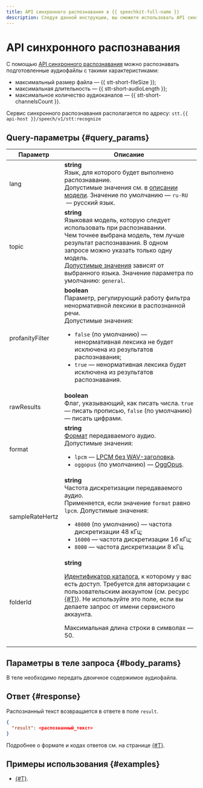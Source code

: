 ```yaml
---
title: API синхронного распознавания в {{ speechkit-full-name }}
description: Следуя данной инструкции, вы сможете использовать API синхронного распознавания.
---
```


# API синхронного распознавания

С помощью [API синхронного распознавания](../request.md) можно распознавать подготовленные аудиофайлы с такими характеристиками:

* максимальный размер файла — {{ stt-short-fileSize }};
* максимальная длительность — {{ stt-short-audioLength }};
* максимальное количество аудиоканалов — {{ stt-short-channelsCount }}.

Сервис синхронного распознавания располагается по адресу: `stt.{{ api-host }}/speech/v1/stt:recognize`

## Query-параметры {#query_params}

Параметр | Описание
----- | -----
lang | **string**<br>Язык, для которого будет выполнено распознавание.<br/>Допустимые значения см. в [описании модели](../../stt/models.md). Значение по умолчанию — `ru-RU`  — русский язык.
topic | **string**<br>Языковая модель, которую следует использовать при распознавании.<br/>Чем точнее выбрана модель, тем лучше результат распознавания. В одном запросе можно указать только одну модель.<br/>[Допустимые значения](../../stt/models.md) зависят от выбранного языка. Значение параметра по умолчанию: `general`.
profanityFilter | **boolean**<br>Параметр, регулирующий работу фильтра ненормативной лексики в распознанной речи.<br>Допустимые значения:<ul><li>`false` (по умолчанию) — ненормативная лексика не будет исключена из результатов распознавания;</li><li>`true` — ненормативная лексика будет исключена из результатов распознавания.</li></ul>
rawResults |  **boolean** <br>Флаг, указывающий, как писать числа. `true` — писать прописью, `false` (по умолчанию) — писать цифрами.
format | **string**<br>[Формат](../../formats.md) передаваемого аудио.<br/>Допустимые значения:<ul><li>`lpcm` — [LPCM без WAV-заголовка](../../formats.md#lpcm).</li><li>`oggopus` (по умолчанию) — [OggOpus](../../formats.md#oggopus).</li></ul>
sampleRateHertz | **string**<br>Частота дискретизации передаваемого аудио.<br/>Применяется, если значение `format` равно `lpcm`. Допустимые значения:<ul><li>`48000` (по умолчанию) — частота дискретизации 48 кГц;</li><li>`16000` — частота дискретизации 16 кГц;</li><li>`8000` — частота дискретизации 8 кГц.</li></ul>
folderId | **string**<br><p>[Идентификатор каталога](../../../resource-manager/operations/folder/get-id.md), к которому у вас есть доступ. Требуется для авторизации с пользовательским аккаунтом (см. ресурс [{#T}](../../concepts/auth.md)). Не используйте это поле, если вы делаете запрос от имени сервисного аккаунта.</p> <p>Максимальная длина строки в символах — 50.</p>

## Параметры в теле запроса {#body_params}

В теле необходимо передать двоичное содержимое аудиофайла.

## Ответ {#response}

Распознанный текст возвращается в ответе в поле `result`.

```json
{
  "result": <распознанный_текст>
}
```

Подробнее о формате и кодах ответов см. на странице [{#T}](../../concepts/response.md).

## Примеры использования {#examples}

* [{#T}](request-examples.md).
